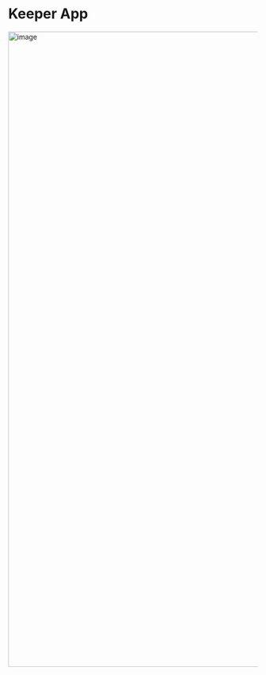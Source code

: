 # Keeper App

<img width="1280" alt="image" src="https://github.com/user-attachments/assets/0bdc6960-33f6-4560-8744-72fd05fb8875">
